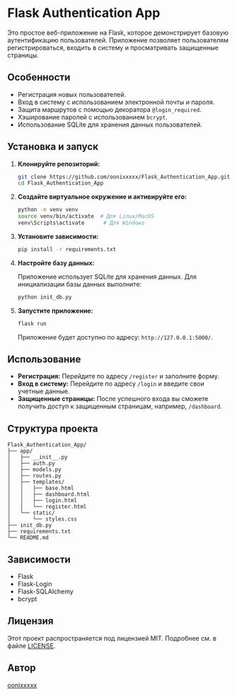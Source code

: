 # Flask Authentication App

Это простое веб-приложение на Flask, которое демонстрирует базовую аутентификацию пользователей. Приложение позволяет пользователям регистрироваться, входить в систему и просматривать защищенные страницы.

## Особенности

- Регистрация новых пользователей.
- Вход в систему с использованием электронной почты и пароля.
- Защита маршрутов с помощью декоратора `@login_required`.
- Хэширование паролей с использованием `bcrypt`.
- Использование SQLite для хранения данных пользователей.

## Установка и запуск

1. **Клонируйте репозиторий:**

   ```bash
   git clone https://github.com/oonixxxxx/Flask_Authentication_App.git
   cd Flask_Authentication_App
   ```

2. **Создайте виртуальное окружение и активируйте его:**

   ```bash
   python -m venv venv
   source venv/bin/activate  # Для Linux/MacOS
   venv\Scripts\activate      # Для Windows
   ```

3. **Установите зависимости:**

   ```bash
   pip install -r requirements.txt
   ```

4. **Настройте базу данных:**

   Приложение использует SQLite для хранения данных. Для инициализации базы данных выполните:

   ```bash
   python init_db.py
   ```

5. **Запустите приложение:**

   ```bash
   flask run
   ```

   Приложение будет доступно по адресу: `http://127.0.0.1:5000/`.

## Использование

- **Регистрация:** Перейдите по адресу `/register` и заполните форму.
- **Вход в систему:** Перейдите по адресу `/login` и введите свои учетные данные.
- **Защищенные страницы:** После успешного входа вы сможете получить доступ к защищенным страницам, например, `/dashboard`.

## Структура проекта

```
Flask_Authentication_App/
├── app/
│   ├── __init__.py
│   ├── auth.py
│   ├── models.py
│   ├── routes.py
│   ├── templates/
│   │   ├── base.html
│   │   ├── dashboard.html
│   │   ├── login.html
│   │   └── register.html
│   └── static/
│       └── styles.css
├── init_db.py
├── requirements.txt
└── README.md
```

## Зависимости

- Flask
- Flask-Login
- Flask-SQLAlchemy
- bcrypt

## Лицензия

Этот проект распространяется под лицензией MIT. Подробнее см. в файле [LICENSE](LICENSE).

## Автор

[oonixxxxx](https://github.com/oonixxxxx)
